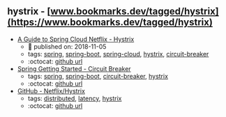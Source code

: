 hystrix - [www.bookmarks.dev/tagged/hystrix](https://www.bookmarks.dev/tagged/hystrix)
---
* [A Guide to Spring Cloud Netflix - Hystrix](https://www.baeldung.com/spring-cloud-netflix-hystrix)
    * :calendar: published on: 2018-11-05
    * tags: [spring](../tags/spring.md), [spring-boot](../tags/spring-boot.md), [spring-cloud](../tags/spring-cloud.md), [hystrix](../tags/hystrix.md), [circuit-breaker](../tags/circuit-breaker.md)
    * :octocat: [github url](https://github.com/eugenp/tutorials/tree/master/spring-cloud/spring-cloud-hystrix)
* [Spring Getting Started - Circuit Breaker](https://spring.io/guides/gs/circuit-breaker/)
    * tags: [spring](../tags/spring.md), [spring-boot](../tags/spring-boot.md), [circuit-breaker](../tags/circuit-breaker.md), [hystrix](../tags/hystrix.md)
    * :octocat: [github url](https://github.com/spring-guides/gs-circuit-breaker)
* [GitHub - Netflix/Hystrix](https://github.com/Netflix/Hystrix)
    * tags: [distributed](../tags/distributed.md), [latency](../tags/latency.md), [hystrix](../tags/hystrix.md)
    * :octocat: [github url](https://github.com/Netflix/Hystrix)
